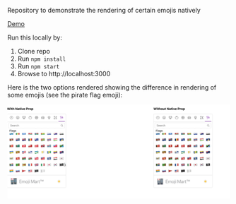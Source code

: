 Repository to demonstrate the rendering of certain emojis natively 

[Demo](https://emoji-picker-bug.netlify.app/)

Run this locally by:

1. Clone repo
1. Run `npm install`
1. Run `npm start`
1. Browse to http://localhost:3000

Here is the two options rendered showing the difference in rendering of some emojis (see the pirate flag emoji):


![Rendered](/output.png?raw=true "Rendered")
